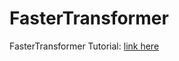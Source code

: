 # FasterTransformer

FasterTransformer Tutorial: [link here](https://developer.nvidia.com/blog/deploying-gpt-j-and-t5-with-fastertransformer-and-triton-inference-server/)

